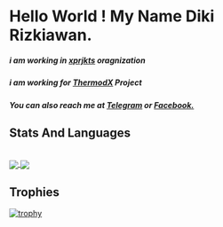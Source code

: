 # Hello World ! My Name Diki Rizkiawan.
##### i am working in <a href="https://t.me/xprjkts">xprjkts</a> oragnization
##### i am working for <a href="https://github.com/UsiFX/ThermodX-Source">ThermodX</a> Project
##### You can also reach me at <a href="https://t.me/imUsif12">Telegram</a> or <a href="https://www.facebook.com/yousif.heathen.5/">Facebook.</a>

##  Stats And Languages

<br>
<a href="https://github.com/anuraghazra/github-readme-stats">
  <img align = "center" src = "https://github-readme-stats.vercel.app/api?username=UsiFX&show_icons=true&theme=tokyonight&line_height=27&hide_rank=false&border_radius=10&line_height=28&hide_border=true&count_private=true&text_color=a3a3a3">
</a>
<a href="https://github.com/anuraghazra/github-readme-stats">
<img align = "center" src = "https://github-readme-stats.vercel.app/api/top-langs/?username=UsiFX&theme=tokyonight&hide_rank=false&border_radius=10&line_height=28&hide_border=true&text_color=a3a3a3">
</a>

## Trophies
[![trophy](https://github-profile-trophy.vercel.app/?username=ryo-ma&theme=onedark)](https://github.com/UsiFX/github-profile-trophy)
